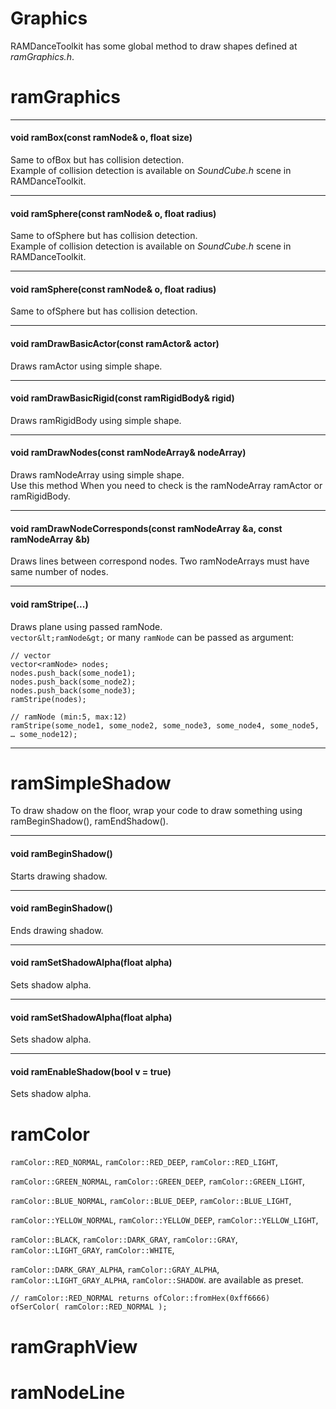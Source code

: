 
# Graphics

RAMDanceToolkit has some global method to draw shapes defined at _ramGraphics.h_.

# ramGraphics

---

#### void ramBox(const ramNode& o, float size)

Same to ofBox but has collision detection.  
Example of collision detection is available on _SoundCube.h_ scene in RAMDanceToolkit.

---

#### void ramSphere(const ramNode& o, float radius)

Same to ofSphere but has collision detection.  
Example of collision detection is available on _SoundCube.h_ scene in RAMDanceToolkit.

---

#### void ramSphere(const ramNode& o, float radius)

Same to ofSphere but has collision detection.

---

#### void ramDrawBasicActor(const ramActor& actor)

Draws ramActor using simple shape.

---

#### void ramDrawBasicRigid(const ramRigidBody& rigid)

Draws ramRigidBody using simple shape.

----

#### void ramDrawNodes(const ramNodeArray& nodeArray)

Draws ramNodeArray using simple shape.  
Use this method When you need to check is the ramNodeArray ramActor or ramRigidBody.

----

#### void ramDrawNodeCorresponds(const ramNodeArray &a, const ramNodeArray &b)

Draws lines between correspond nodes. Two ramNodeArrays must have same number of nodes.

----

#### void ramStripe(...)

Draws plane using passed ramNode.  
`vector&lt;ramNode&gt;` or many `ramNode` can be passed as argument:
	
	// vector
	vector<ramNode> nodes;
	nodes.push_back(some_node1);
	nodes.push_back(some_node2);
	nodes.push_back(some_node3);
	ramStripe(nodes);
	
	// ramNode (min:5, max:12)
	ramStripe(some_node1, some_node2, some_node3, some_node4, some_node5, … some_node12);


---


# ramSimpleShadow

To draw shadow on the floor, wrap your code to draw something using ramBeginShadow(), ramEndShadow().

---

#### void ramBeginShadow()

Starts drawing shadow.

---

#### void ramBeginShadow()

Ends drawing shadow.

---

#### void ramSetShadowAlpha(float alpha)

Sets shadow alpha.

---

#### void ramSetShadowAlpha(float alpha)

Sets shadow alpha.

---

#### void ramEnableShadow(bool v = true)

Sets shadow alpha.





# ramColor


`ramColor::RED_NORMAL`,
`ramColor::RED_DEEP`,
`ramColor::RED_LIGHT`,

`ramColor::GREEN_NORMAL`,
`ramColor::GREEN_DEEP`,
`ramColor::GREEN_LIGHT`,

`ramColor::BLUE_NORMAL`,
`ramColor::BLUE_DEEP`,
`ramColor::BLUE_LIGHT`,

`ramColor::YELLOW_NORMAL`,
`ramColor::YELLOW_DEEP`,
`ramColor::YELLOW_LIGHT`,

`ramColor::BLACK`,
`ramColor::DARK_GRAY`,
`ramColor::GRAY`,
`ramColor::LIGHT_GRAY`,
`ramColor::WHITE`,

`ramColor::DARK_GRAY_ALPHA`,
`ramColor::GRAY_ALPHA`,
`ramColor::LIGHT_GRAY_ALPHA`,
`ramColor::SHADOW`.
are available as preset. 
	
	// ramColor::RED_NORMAL returns ofColor::fromHex(0xff6666)
	ofSerColor( ramColor::RED_NORMAL );

# ramGraphView

# ramNodeLine


